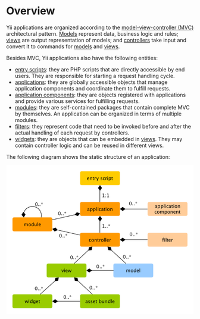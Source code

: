 Overview
========

Yii applications are organized according to the [model-view-controller (MVC)](http://wikipedia.org/wiki/Model-view-controller)
architectural pattern. [Models](structure-models.md) represent data, business logic and rules; [views](structure-views.md)
are output representation of models; and [controllers](structure-controllers.md) take input and convert
it to commands for [models](structure-models.md) and [views](structure-views.md).

Besides MVC, Yii applications also have the following entities:

* [entry scripts](structure-entry-scripts.md): they are PHP scripts that are directly accessible by end users.
  They are responsible for starting a request handling cycle.
* [applications](structure-applications.md): they are globally accessible objects that manage application components
  and coordinate them to fulfill requests.
* [application components](structure-application-components.md): they are objects registered with applications and
  provide various services for fulfilling requests.
* [modules](structure-modules.md): they are self-contained packages that contain complete MVC by themselves.
  An application can be organized in terms of multiple modules.
* [filters](structure-filters.md): they represent code that need to be invoked before and after the actual
  handling of each request by controllers.
* [widgets](structure-widgets.md): they are objects that can be embedded in [views](structure-views.md). They
  may contain controller logic and can be reused in different views.

The following diagram shows the static structure of an application:

![Static Structure of Application](images/application-structure.png)

